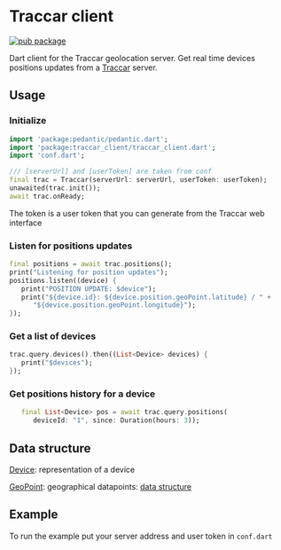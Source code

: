 # Traccar client

[![pub package](https://img.shields.io/pub/v/traccar_client.svg)](https://pub.dartlang.org/packages/traccar_client)

Dart client for the Traccar geolocation server. Get real time devices positions updates from a
[Traccar](http://traccar.org/) server.

## Usage

### Initialize

   ```dart
   import 'package:pedantic/pedantic.dart';
   import 'package:traccar_client/traccar_client.dart';
   import 'conf.dart';

   /// [serverUrl] and [userToken] are taken from conf
   final trac = Traccar(serverUrl: serverUrl, userToken: userToken);
   unawaited(trac.init());
   await trac.onReady;
   ```

The token is a user token that you can generate from the Traccar web interface

### Listen for positions updates

   ```dart
   final positions = await trac.positions();
   print("Listening for position updates");
   positions.listen((device) {
      print("POSITION UPDATE: $device");
      print("${device.id}: ${device.position.geoPoint.latitude} / " +
         "${device.position.geoPoint.longitude}");
   });
   ```

### Get a list of devices

   ```dart
   trac.query.devices().then((List<Device> devices) {
      print("$devices");
   });
   ```

### Get positions history for a device

```dart
   final List<Device> pos = await trac.query.positions(
      deviceId: "1", since: Duration(hours: 3));
   ```

## Data structure

[Device](https://github.com/synw/device): representation of a device

[GeoPoint](https://github.com/synw/geopoint): geographical datapoints: [data structure](https://github.com/synw/geopoint#geopoint-1)

## Example

To run the example put your server address and user token in `conf.dart`
